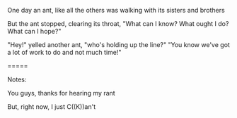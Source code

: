 One day an ant, like all the others
was walking with its sisters and brothers

But the ant stopped, clearing its throat,
"What can I know? What ought I do? What can I hope?"

"Hey!" yelled another ant, "who's holding up the line?"
"You know we've got a lot of work to do and not much time!"





=====

Notes:

You guys, thanks for hearing my rant

But, right now, I just C((K))an't